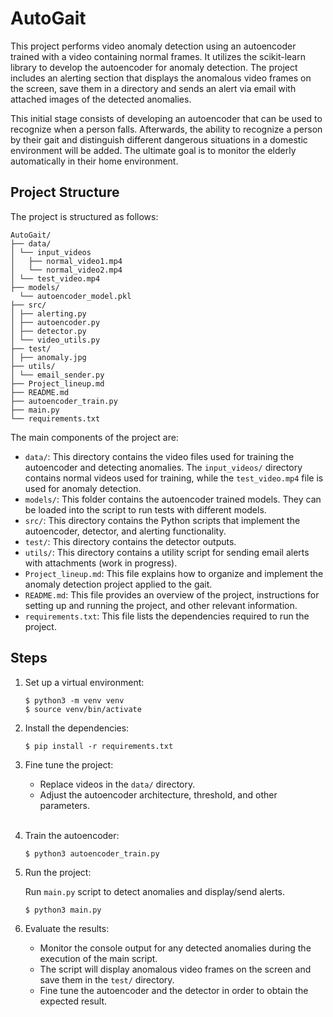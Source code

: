 # AutoGait

This project performs video anomaly detection using an autoencoder trained with a video containing normal frames. It utilizes the scikit-learn library to develop the autoencoder for anomaly detection. The project includes an alerting section that displays the anomalous video frames on the screen, save them in a directory and sends an alert via email with attached images of the detected anomalies.

This initial stage consists of developing an autoencoder that can be used to recognize when a person falls. Afterwards, the ability to recognize a person by their gait and distinguish different dangerous situations in a domestic environment will be added. The ultimate goal is to monitor the elderly automatically in their home environment.

## Project Structure

The project is structured as follows:

    AutoGait/
    ├── data/
    │ └── input_videos
    │   ├── normal_video1.mp4
    │   └── normal_video2.mp4
    │ └── test_video.mp4
    ├── models/
      └── autoencoder_model.pkl
    ├── src/
    │ ├── alerting.py
    │ ├── autoencoder.py
    │ ├── detector.py
    │ └── video_utils.py
    ├── test/
    │ ├── anomaly.jpg
    ├── utils/
    │ └── email_sender.py
    ├── Project_lineup.md
    ├── README.md
    ├── autoencoder_train.py
    ├── main.py
    └── requirements.txt


The main components of the project are:

- `data/`: This directory contains the video files used for training the autoencoder and detecting anomalies. The `input_videos/` directory contains normal videos used for training, while the `test_video.mp4` file is used for anomaly detection.
- `models/`: This folder contains the autoencoder trained models. They can be loaded into the script to run tests with different models.
- `src/`: This directory contains the Python scripts that implement the autoencoder, detector, and alerting functionality.
- `test/`: This directory contains the detector outputs.
- `utils/`: This directory contains a utility script for sending email alerts with attachments (work in progress).
- `Project_lineup.md`: This file explains how to organize and implement the anomaly detection project applied to the gait.
- `README.md`: This file provides an overview of the project, instructions for setting up and running the project, and other relevant information.
- `requirements.txt`: This file lists the dependencies required to run the project.

## Steps

1. Set up a virtual environment:

    ```plaintext
    $ python3 -m venv venv
    $ source venv/bin/activate

2. Install the dependencies:

    ```plaintext
    $ pip install -r requirements.txt

3. Fine tune the project:

    - Replace videos in the `data/` directory.
    - Adjust the autoencoder architecture, threshold, and other parameters.
&nbsp;  
&nbsp;  
4. Train the autoencoder:

    ```plaintext
    $ python3 autoencoder_train.py

5. Run the project:

    Run `main.py` script to detect anomalies and display/send alerts.

    ```plaintext
    $ python3 main.py
    
6. Evaluate the results:

    - Monitor the console output for any detected anomalies during the execution of the main script.
    - The script will display anomalous video frames on the screen and save them in the `test/` directory.
    - Fine tune the autoencoder and the detector in order to obtain the expected result.
